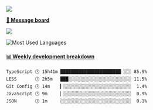 [![](https://count.getloli.com/get/@SmaIIstars.github.readme)](https://count.getloli.com/)


[**💬 Message board**](https://chat.getloli.com/room/@SmaIIstars.github)

[![](https://chat.getloli.com/room/@SmaIIstars.github/svg?width=600&height=100&limit=20&theme=light&fontSize=14)](https://chat.getloli.com/room/@SmaIIstars.github)


![Most Used Languages](https://github-readme-stats.vercel.app/api/top-langs/?username=SmaIIstars&theme=dark&layout=compact)

<!-- waka-box start -->
#### <a href="https://gist.github.com/e31f5e1b7a15ee54e2fc8fca68aa5e2b" target="_blank">📊 Weekly development breakdown</a>
```text
TypeScript 🕓 15h41m ███████████████████████▏░░░ 85.9%
LESS       🕓 2h5m   ███░░░░░░░░░░░░░░░░░░░░░░░░ 11.5%
Git Config 🕓 14m    ▎░░░░░░░░░░░░░░░░░░░░░░░░░░  1.4%
JavaScript 🕓 9m     ▏░░░░░░░░░░░░░░░░░░░░░░░░░░  0.9%
JSON       🕓 1m     ░░░░░░░░░░░░░░░░░░░░░░░░░░░  0.1%
```
<!-- Powered by https://github.com/YouEclipse/waka-box-go . -->
<!-- waka-box end -->
